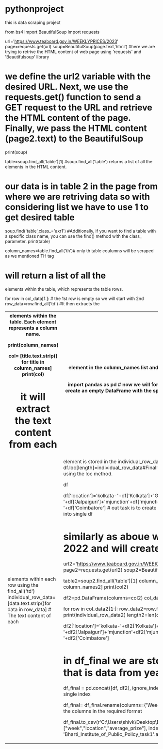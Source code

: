 # pythonproject
this is data scraping project 

from bs4 import BeautifulSoup
import requests

url='https://www.teaboard.gov.in/WEEKLYPRICES/2023'
page=requests.get(url)
soup=BeautifulSoup(page.text,'html') 
#here we are trying to retrive the HTML content of web page using 'requests'  and 'Beautifulsoup' library 
# we define the url2 variable with the desired URL. Next, we use the requests.get() function to send a GET request to the URL and retrieve the HTML content of the page. Finally, we pass the HTML content (page2.text) to the BeautifulSoup


print(soup)

table=soup.find_all('table')[1] 
#soup.find_all('table') returns a list of all the <table> elements in the HTML content. 
# our data is in table 2 in the page from where we are retriving data  so with considering list we have to use 1 to get desired table
soup.find('table',class_='axr1') #Additionally, if you want to find a table with a specific class name, you can use the find() method with the class_ parameter.
print(table)

column_names=table.find_all('th')# only th table coulumns will be scraped as we mentioned TH tag 
# will return a list of all the <th> elements within the table. Each element represents a column name.

print(column_names)

col=  [title.text.strip() for title in column_names]
print(col)
# it will extract the text content from each <th> element in the column_names list and store them as column names in the col list.  and strip will  remove any leading or trailing whitespace

import pandas as pd # now we will format the data by using pandas
df=pd.DataFrame(columns=col) #it will create an empty DataFrame with the specified column names and print it out. 
df
col_data=table.find_all('tr') # it will return a list of all the <tr> elements within the table, which represents the table rows.

for row in col_data[1:]: # the 1st row is empty so we will start with 2nd
    row_data=row.find_all('td') #It then extracts the <td> elements within each row using the find_all('td')
    individual_row_data=[data.text.strip()for data in row_data] # The text content of each <td> element is stored in the individual_row_data list. 
    print(individual_row_data)
    length=len(df)
    df.loc[length]=individual_row_data#Finally, the individual_row_data list is added as a new row to the DataFrame df using the loc method.
    
df

df['location']='kolkata-'+df['Kolkata']+'Guwahati-'+df['Guwahati']+df['Guwahati']+'Siliguri-'+'Jalpaiguri-'+df['Jalpaiguri']+'mjunction'+df['mjunction']+'Cochin'+df['Cochin']+'Coonoor'+df['Coonoor']+'Coimbatore-'+df['Coimbatore'] # out task is to create single column (location ) so we will concate all the unnecessary columns into single 
df 


# similarly as aboue we are doing same process for year 2022 and will create datafreame2 as df2

url2='https://www.teaboard.gov.in/WEEKLYPRICES/2022'  
page2=requests.get(url2)
soup2=BeautifulSoup(page2.text,'html')

table2=soup2.find_all('table')[1]
column_names2=table2.find_all('th')
col2=  [title.text.strip() for title in column_names2]
print(col2)

df2=pd.DataFrame(columns=col2)
col_data2=table2.find_all('tr')

for row in col_data2[1:]:
    row_data2=row.find_all('td')
    individual_row_data2=[data.text.strip()for data in row_data2]
    print(individual_row_data2)
    length2=len(df2)
    df2.loc[length2]=individual_row_data2
df2

df2['location']='kolkata-'+df2['Kolkata']+'Guwahati-'+df2['Guwahati']+df2['Guwahati']+'Siliguri-'+'Jalpaiguri-'+df2['Jalpaiguri']+'mjunction'+df2['mjunction']+'Cochin'+df2['Cochin']+'Coonoor'+df2['Coonoor']+'Coimbatore-'+df2['Coimbatore']


# in df_final we are storing both data freames in single that is data from year 2023 and year 2022
df_final = pd.concat([df, df2], ignore_index=True)
df_final # we have to ignore index of 2nd df so i'll continue with single index

df_final= df_final.rename(columns={'Week Ending/Date': 'week', 'Tea Serve': 'average_prize'}) # we will rename the columns in the required format

df_final.to_csv(r'C:\Users\shivk\Desktop\ETL\pandas\Bharti_Institute_of_Public_Policy_task1.csv', columns=["week","location","average_prize"], index=False) # exporting to the csv file with name 'Bharti_Institute_of_Public_Policy_task1'.and we are done
